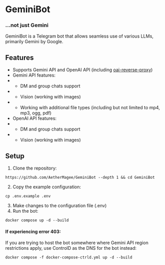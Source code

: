 # GeminiBot
### ...not just Gemini
GeminiBot is a Telegram bot that allows seamless use of various LLMs, primarily Gemini by Google.

## Features
- Supports Gemini API and OpenAI API (including [oai-reverse-proxy](https://gitgud.io/khanon/oai-reverse-proxy))
- Gemini API features: 
- - DM and group chats support
- - Vision (working with images)
- - Working with additional file types (including but not limited to mp4, mp3, ogg, pdf)
- OpenAI API features:
- - DM and group chats support
- - Vision (working with images)

## Setup
1) Clone the repository:
```shell
https://github.com/AetherMagee/GeminiBot --depth 1 && cd GeminiBot
```
2) Copy the example configuration:
```shell
cp .env.example .env
```

3) Make changes to the configuration file (.env)
4) Run the bot:
```shell
docker compose up -d --build
```
#### If experiencing error 403:
If you are trying to host the bot somewhere where Gemini API region restrictions apply, use ControlD as the DNS for the bot instead:
```shell
docker compose -f docker-compose-ctrld.yml up -d --build
```